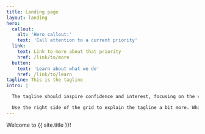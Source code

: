 ```yaml
---
title: Landing page
layout: landing
hero:
  callout:
    alt: 'Hero callout:'
    text: 'Call attention to a current priority'
  link:
    text: Link to more about that priority
    href: /link/to/more
  button:
    text: 'Learn about what we do'
    href: /link/to/learn
tagline: This is the tagline
intro: |

  The tagline should inspire confidence and interest, focusing on the value that your overall approach offers to your audience. Use a heading typeface and keep your tagline to just a few words, and don’t confuse or mystify.

  Use the right side of the grid to explain the tagline a bit more. What are your goals? How do you do your work? Write in the present tense, and stay brief here. People who are interested can find details on internal pages.
---
```


Welcome to {{ site.title }}!
